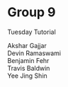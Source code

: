 # Group 9

Tuesday Tutorial

Akshar Gajjar  
Devin Ramaswami  
Benjamin Fehr  
Travis Baldwin  
Yee Jing Shin  
